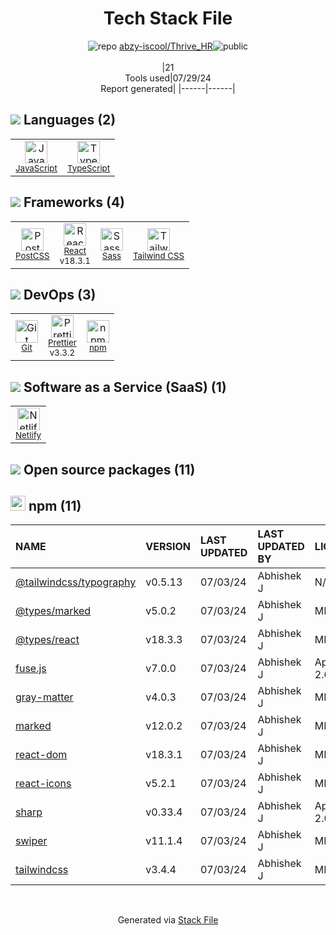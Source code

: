 <!--
&lt;--- Readme.md Snippet without images Start ---&gt;
## Tech Stack
abzy-iscool/Thrive_HR is built on the following main stack:

- [JavaScript](https://developer.mozilla.org/en-US/docs/Web/JavaScript) – Languages
- [TypeScript](http://www.typescriptlang.org) – Languages
- [PostCSS](https://github.com/postcss/postcss) – CSS Pre-processors / Extensions
- [React](https://reactjs.org/) – Javascript UI Libraries
- [Sass](http://sass-lang.com/) – CSS Pre-processors / Extensions
- [Tailwind CSS](https://tailwindcss.com) – Front-End Frameworks
- [Prettier](https://prettier.io/) – Code Review
- [Netlify](https://www.netlify.com/) – Static Web Hosting

Full tech stack [here](/techstack.md)

&lt;--- Readme.md Snippet without images End ---&gt;

&lt;--- Readme.md Snippet with images Start ---&gt;
## Tech Stack
abzy-iscool/Thrive_HR is built on the following main stack:

- <img width='25' height='25' src='https://img.stackshare.io/service/1209/javascript.jpeg' alt='JavaScript'/> [JavaScript](https://developer.mozilla.org/en-US/docs/Web/JavaScript) – Languages
- <img width='25' height='25' src='https://img.stackshare.io/service/1612/bynNY5dJ.jpg' alt='TypeScript'/> [TypeScript](http://www.typescriptlang.org) – Languages
- <img width='25' height='25' src='https://img.stackshare.io/service/3339/rlFcjEdI.png' alt='PostCSS'/> [PostCSS](https://github.com/postcss/postcss) – CSS Pre-processors / Extensions
- <img width='25' height='25' src='https://img.stackshare.io/service/1020/OYIaJ1KK.png' alt='React'/> [React](https://reactjs.org/) – Javascript UI Libraries
- <img width='25' height='25' src='https://img.stackshare.io/service/1171/jCR2zNJV.png' alt='Sass'/> [Sass](http://sass-lang.com/) – CSS Pre-processors / Extensions
- <img width='25' height='25' src='https://img.stackshare.io/service/8158/default_660b7c41c3ba489cb581eec89c04655404258c19.png' alt='Tailwind CSS'/> [Tailwind CSS](https://tailwindcss.com) – Front-End Frameworks
- <img width='25' height='25' src='https://img.stackshare.io/service/7035/default_66f265943abed56bcdbfca1c866a4261b1fbb063.jpg' alt='Prettier'/> [Prettier](https://prettier.io/) – Code Review
- <img width='25' height='25' src='https://img.stackshare.io/service/2748/default_5dfbb146cf22182bca88c7d07f2515a5888fc12a.jpg' alt='Netlify'/> [Netlify](https://www.netlify.com/) – Static Web Hosting

Full tech stack [here](/techstack.md)

&lt;--- Readme.md Snippet with images End ---&gt;
-->
<div align="center">

# Tech Stack File
![](https://img.stackshare.io/repo.svg "repo") [abzy-iscool/Thrive_HR](https://github.com/abzy-iscool/Thrive_HR)![](https://img.stackshare.io/public_badge.svg "public")
<br/><br/>
|21<br/>Tools used|07/29/24 <br/>Report generated|
|------|------|
</div>

## <img src='https://img.stackshare.io/languages.svg'/> Languages (2)
<table><tr>
  <td align='center'>
  <img width='36' height='36' src='https://img.stackshare.io/service/1209/javascript.jpeg' alt='JavaScript'>
  <br>
  <sub><a href="https://developer.mozilla.org/en-US/docs/Web/JavaScript">JavaScript</a></sub>
  <br>
  <sub></sub>
</td>

<td align='center'>
  <img width='36' height='36' src='https://img.stackshare.io/service/1612/bynNY5dJ.jpg' alt='TypeScript'>
  <br>
  <sub><a href="http://www.typescriptlang.org">TypeScript</a></sub>
  <br>
  <sub></sub>
</td>

</tr>
</table>

## <img src='https://img.stackshare.io/frameworks.svg'/> Frameworks (4)
<table><tr>
  <td align='center'>
  <img width='36' height='36' src='https://img.stackshare.io/service/3339/rlFcjEdI.png' alt='PostCSS'>
  <br>
  <sub><a href="https://github.com/postcss/postcss">PostCSS</a></sub>
  <br>
  <sub></sub>
</td>

<td align='center'>
  <img width='36' height='36' src='https://img.stackshare.io/service/1020/OYIaJ1KK.png' alt='React'>
  <br>
  <sub><a href="https://reactjs.org/">React</a></sub>
  <br>
  <sub>v18.3.1</sub>
</td>

<td align='center'>
  <img width='36' height='36' src='https://img.stackshare.io/service/1171/jCR2zNJV.png' alt='Sass'>
  <br>
  <sub><a href="http://sass-lang.com/">Sass</a></sub>
  <br>
  <sub></sub>
</td>

<td align='center'>
  <img width='36' height='36' src='https://img.stackshare.io/service/8158/default_660b7c41c3ba489cb581eec89c04655404258c19.png' alt='Tailwind CSS'>
  <br>
  <sub><a href="https://tailwindcss.com">Tailwind CSS</a></sub>
  <br>
  <sub></sub>
</td>

</tr>
</table>

## <img src='https://img.stackshare.io/devops.svg'/> DevOps (3)
<table><tr>
  <td align='center'>
  <img width='36' height='36' src='https://img.stackshare.io/service/1046/git.png' alt='Git'>
  <br>
  <sub><a href="http://git-scm.com/">Git</a></sub>
  <br>
  <sub></sub>
</td>

<td align='center'>
  <img width='36' height='36' src='https://img.stackshare.io/service/7035/default_66f265943abed56bcdbfca1c866a4261b1fbb063.jpg' alt='Prettier'>
  <br>
  <sub><a href="https://prettier.io/">Prettier</a></sub>
  <br>
  <sub>v3.3.2</sub>
</td>

<td align='center'>
  <img width='36' height='36' src='https://img.stackshare.io/service/1120/lejvzrnlpb308aftn31u.png' alt='npm'>
  <br>
  <sub><a href="https://www.npmjs.com/">npm</a></sub>
  <br>
  <sub></sub>
</td>

</tr>
</table>

## <img src='https://img.stackshare.io/saas.svg'/> Software as a Service (SaaS) (1)
<table><tr>
  <td align='center'>
  <img width='36' height='36' src='https://img.stackshare.io/service/2748/default_5dfbb146cf22182bca88c7d07f2515a5888fc12a.jpg' alt='Netlify'>
  <br>
  <sub><a href="https://www.netlify.com/">Netlify</a></sub>
  <br>
  <sub></sub>
</td>

</tr>
</table>


## <img src='https://img.stackshare.io/group.svg' /> Open source packages (11)</h2>

## <img width='24' height='24' src='https://img.stackshare.io/service/1120/lejvzrnlpb308aftn31u.png'/> npm (11)

|NAME|VERSION|LAST UPDATED|LAST UPDATED BY|LICENSE|VULNERABILITIES|
|:------|:------|:------|:------|:------|:------|
|[@tailwindcss/typography](https://www.npmjs.com/@tailwindcss/typography)|v0.5.13|07/03/24|Abhishek J |N/A|N/A|
|[@types/marked](https://www.npmjs.com/@types/marked)|v5.0.2|07/03/24|Abhishek J |MIT|N/A|
|[@types/react](https://www.npmjs.com/@types/react)|v18.3.3|07/03/24|Abhishek J |MIT|N/A|
|[fuse.js](https://www.npmjs.com/fuse.js)|v7.0.0|07/03/24|Abhishek J |Apache-2.0|N/A|
|[gray-matter](https://www.npmjs.com/gray-matter)|v4.0.3|07/03/24|Abhishek J |MIT|N/A|
|[marked](https://www.npmjs.com/marked)|v12.0.2|07/03/24|Abhishek J |MIT|N/A|
|[react-dom](https://www.npmjs.com/react-dom)|v18.3.1|07/03/24|Abhishek J |MIT|N/A|
|[react-icons](https://www.npmjs.com/react-icons)|v5.2.1|07/03/24|Abhishek J |MIT|N/A|
|[sharp](https://www.npmjs.com/sharp)|v0.33.4|07/03/24|Abhishek J |Apache-2.0|N/A|
|[swiper](https://www.npmjs.com/swiper)|v11.1.4|07/03/24|Abhishek J |MIT|N/A|
|[tailwindcss](https://www.npmjs.com/tailwindcss)|v3.4.4|07/03/24|Abhishek J |MIT|N/A|

<br/>
<div align='center'>

Generated via [Stack File](https://github.com/marketplace/stack-file)
